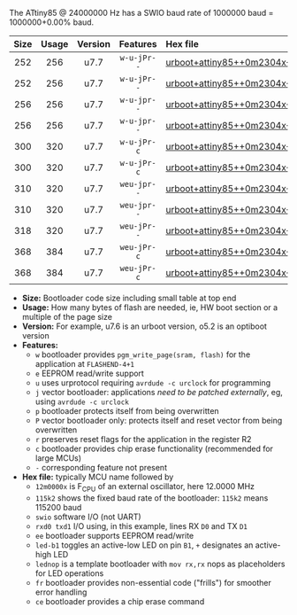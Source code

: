 The ATtiny85 @ 24000000 Hz has a SWIO baud rate of 1000000 baud = 1000000+0.00% baud.

|Size|Usage|Version|Features|Hex file|
|:-:|:-:|:-:|:-:|:--|
|252|256|u7.7|`w-u-jPr--`|[urboot+attiny85++0m2304x++++9k6_swio_rxb4_txb3_led+b1.hex](https://raw.githubusercontent.com/stefanrueger/urboot.hex/main/mcus/attiny85/external_oscillator/fcpu++0m2304_Hz/br++++9k6_bps/urboot+attiny85++0m2304x++++9k6_swio_rxb4_txb3_led+b1.hex)|
|252|256|u7.7|`w-u-jPr--`|[urboot+attiny85++0m2304x++++9k6_swio_rxb4_txb3_lednop.hex](https://raw.githubusercontent.com/stefanrueger/urboot.hex/main/mcus/attiny85/external_oscillator/fcpu++0m2304_Hz/br++++9k6_bps/urboot+attiny85++0m2304x++++9k6_swio_rxb4_txb3_lednop.hex)|
|256|256|u7.7|`w-u-jpr--`|[urboot+attiny85++0m2304x++++9k6_swio_rxb4_txb3_led+b1_fr.hex](https://raw.githubusercontent.com/stefanrueger/urboot.hex/main/mcus/attiny85/external_oscillator/fcpu++0m2304_Hz/br++++9k6_bps/urboot+attiny85++0m2304x++++9k6_swio_rxb4_txb3_led+b1_fr.hex)|
|256|256|u7.7|`w-u-jpr--`|[urboot+attiny85++0m2304x++++9k6_swio_rxb4_txb3_lednop_fr.hex](https://raw.githubusercontent.com/stefanrueger/urboot.hex/main/mcus/attiny85/external_oscillator/fcpu++0m2304_Hz/br++++9k6_bps/urboot+attiny85++0m2304x++++9k6_swio_rxb4_txb3_lednop_fr.hex)|
|300|320|u7.7|`w-u-jPr-c`|[urboot+attiny85++0m2304x++++9k6_swio_rxb4_txb3_led+b1_fr_ce.hex](https://raw.githubusercontent.com/stefanrueger/urboot.hex/main/mcus/attiny85/external_oscillator/fcpu++0m2304_Hz/br++++9k6_bps/urboot+attiny85++0m2304x++++9k6_swio_rxb4_txb3_led+b1_fr_ce.hex)|
|300|320|u7.7|`w-u-jPr-c`|[urboot+attiny85++0m2304x++++9k6_swio_rxb4_txb3_lednop_fr_ce.hex](https://raw.githubusercontent.com/stefanrueger/urboot.hex/main/mcus/attiny85/external_oscillator/fcpu++0m2304_Hz/br++++9k6_bps/urboot+attiny85++0m2304x++++9k6_swio_rxb4_txb3_lednop_fr_ce.hex)|
|310|320|u7.7|`weu-jpr--`|[urboot+attiny85++0m2304x++++9k6_swio_rxb4_txb3_ee_led+b1.hex](https://raw.githubusercontent.com/stefanrueger/urboot.hex/main/mcus/attiny85/external_oscillator/fcpu++0m2304_Hz/br++++9k6_bps/urboot+attiny85++0m2304x++++9k6_swio_rxb4_txb3_ee_led+b1.hex)|
|310|320|u7.7|`weu-jpr--`|[urboot+attiny85++0m2304x++++9k6_swio_rxb4_txb3_ee_lednop.hex](https://raw.githubusercontent.com/stefanrueger/urboot.hex/main/mcus/attiny85/external_oscillator/fcpu++0m2304_Hz/br++++9k6_bps/urboot+attiny85++0m2304x++++9k6_swio_rxb4_txb3_ee_lednop.hex)|
|318|320|u7.7|`weu-jPr--`|[urboot+attiny85++0m2304x++++9k6_swio_rxb4_txb3_ee.hex](https://raw.githubusercontent.com/stefanrueger/urboot.hex/main/mcus/attiny85/external_oscillator/fcpu++0m2304_Hz/br++++9k6_bps/urboot+attiny85++0m2304x++++9k6_swio_rxb4_txb3_ee.hex)|
|368|384|u7.7|`weu-jPr-c`|[urboot+attiny85++0m2304x++++9k6_swio_rxb4_txb3_ee_led+b1_fr_ce.hex](https://raw.githubusercontent.com/stefanrueger/urboot.hex/main/mcus/attiny85/external_oscillator/fcpu++0m2304_Hz/br++++9k6_bps/urboot+attiny85++0m2304x++++9k6_swio_rxb4_txb3_ee_led+b1_fr_ce.hex)|
|368|384|u7.7|`weu-jPr-c`|[urboot+attiny85++0m2304x++++9k6_swio_rxb4_txb3_ee_lednop_fr_ce.hex](https://raw.githubusercontent.com/stefanrueger/urboot.hex/main/mcus/attiny85/external_oscillator/fcpu++0m2304_Hz/br++++9k6_bps/urboot+attiny85++0m2304x++++9k6_swio_rxb4_txb3_ee_lednop_fr_ce.hex)|

- **Size:** Bootloader code size including small table at top end
- **Usage:** How many bytes of flash are needed, ie, HW boot section or a multiple of the page size
- **Version:** For example, u7.6 is an urboot version, o5.2 is an optiboot version
- **Features:**
  + `w` bootloader provides `pgm_write_page(sram, flash)` for the application at `FLASHEND-4+1`
  + `e` EEPROM read/write support
  + `u` uses urprotocol requiring `avrdude -c urclock` for programming
  + `j` vector bootloader: applications *need to be patched externally*, eg, using `avrdude -c urclock`
  + `p` bootloader protects itself from being overwritten
  + `P` vector bootloader only: protects itself and reset vector from being overwritten
  + `r` preserves reset flags for the application in the register R2
  + `c` bootloader provides chip erase functionality (recommended for large MCUs)
  + `-` corresponding feature not present
- **Hex file:** typically MCU name followed by
  + `12m0000x` is F<sub>CPU</sub> of an external oscillator, here 12.0000 MHz
  + `115k2` shows the fixed baud rate of the bootloader: `115k2` means 115200 baud
  + `swio` software I/O (not UART)
  + `rxd0 txd1` I/O using, in this example, lines RX `D0` and TX `D1`
  + `ee` bootloader supports EEPROM read/write
  + `led-b1` toggles an active-low LED on pin `B1`, `+` designates an active-high LED
  + `lednop` is a template bootloader with `mov rx,rx` nops as placeholders for LED operations
  + `fr` bootloader provides non-essential code ("frills") for smoother error handling
  + `ce` bootloader provides a chip erase command
